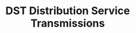 ---
title: "DST Distribution Service Transmissions"
url: /annecy/dst-distribution-service-transmissions/
shop: shop
---